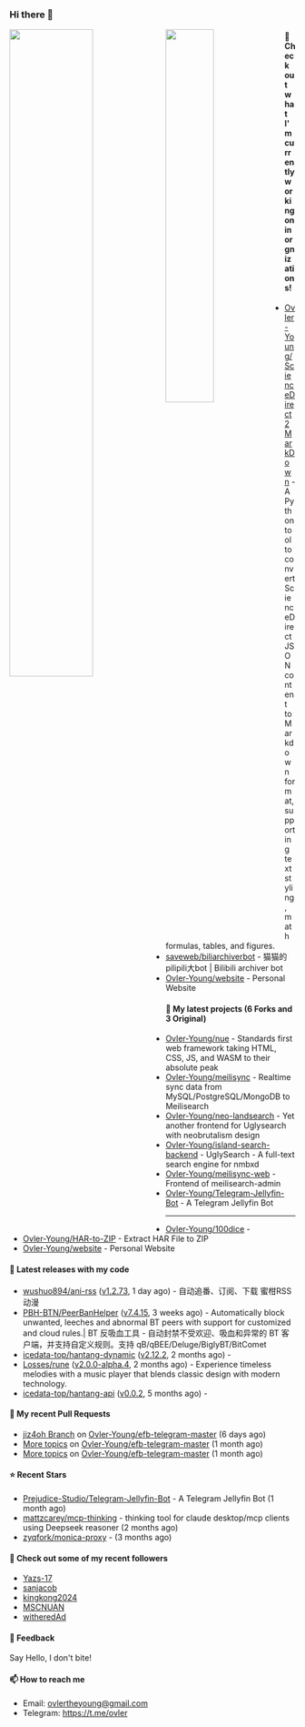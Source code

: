 ### Hi there 👋

<img align="left" width="54%" src="https://github-readme-stats-mauve-one-69.vercel.app/api?username=Ovler-Young&theme=dark&count_private=true&show_icons=true" />
<img align="left" width="41%" src="https://github-readme-stats-mauve-one-69.vercel.app/api/top-langs/?username=Ovler-Young&layout=compact&theme=dark&include_all_commits=true&count_private=true" />

#### 👷 Check out what I'm currently working on in orgnizations!

- [Ovler-Young/ScienceDirect2MarkDown](https://github.com/Ovler-Young/ScienceDirect2MarkDown) - A Python tool to convert ScienceDirect JSON content to Markdown format, supporting text styling, math formulas, tables, and figures.
- [saveweb/biliarchiverbot](https://github.com/saveweb/biliarchiverbot) - 猫猫的pilipili大bot | Bilibili archiver bot
- [Ovler-Young/website](https://github.com/Ovler-Young/website) - Personal Website

#### 🌱 My latest projects (6 Forks and 3 Original)

- [Ovler-Young/nue](https://github.com/Ovler-Young/nue) - Standards first web framework taking HTML, CSS, JS, and WASM to their absolute peak
- [Ovler-Young/meilisync](https://github.com/Ovler-Young/meilisync) - Realtime sync data from MySQL/PostgreSQL/MongoDB to Meilisearch
- [Ovler-Young/neo-landsearch](https://github.com/Ovler-Young/neo-landsearch) - Yet another frontend for Uglysearch with neobrutalism design
- [Ovler-Young/island-search-backend](https://github.com/Ovler-Young/island-search-backend) - UglySearch - A full-text search engine for nmbxd
- [Ovler-Young/meilisync-web](https://github.com/Ovler-Young/meilisync-web) - Frontend of meilisearch-admin
- [Ovler-Young/Telegram-Jellyfin-Bot](https://github.com/Ovler-Young/Telegram-Jellyfin-Bot) - A Telegram Jellyfin Bot
- ---

- [Ovler-Young/100dice](https://github.com/Ovler-Young/100dice) - 
- [Ovler-Young/HAR-to-ZIP](https://github.com/Ovler-Young/HAR-to-ZIP) - Extract HAR File to ZIP
- [Ovler-Young/website](https://github.com/Ovler-Young/website) - Personal Website

#### 🔭 Latest releases with my code

- [wushuo894/ani-rss](https://github.com/wushuo894/ani-rss) ([v1.2.73](https://github.com/wushuo894/ani-rss/releases/tag/v1.2.73), 1 day ago) - 自动追番、订阅、下载 蜜柑RSS动漫
- [PBH-BTN/PeerBanHelper](https://github.com/PBH-BTN/PeerBanHelper) ([v7.4.15](https://github.com/PBH-BTN/PeerBanHelper/releases/tag/v7.4.15), 3 weeks ago) - Automatically block unwanted, leeches and abnormal BT peers with support for customized and cloud rules.| BT 反吸血工具 - 自动封禁不受欢迎、吸血和异常的 BT 客户端，并支持自定义规则。支持 qB/qBEE/Deluge/BiglyBT/BitComet
- [icedata-top/hantang-dynamic](https://github.com/icedata-top/hantang-dynamic) ([v2.12.2](https://github.com/icedata-top/hantang-dynamic/releases/tag/v2.12.2), 2 months ago) - 
- [Losses/rune](https://github.com/Losses/rune) ([v2.0.0-alpha.4](https://github.com/Losses/rune/releases/tag/v2.0.0-alpha.4), 2 months ago) - Experience timeless melodies with a music player that blends classic design with modern technology.
- [icedata-top/hantang-api](https://github.com/icedata-top/hantang-api) ([v0.0.2](https://github.com/icedata-top/hantang-api/releases/tag/v0.0.2), 5 months ago) - 

#### 🔨 My recent Pull Requests

- [jiz4oh Branch](https://github.com/Ovler-Young/efb-telegram-master/pull/6) on [Ovler-Young/efb-telegram-master](https://github.com/Ovler-Young/efb-telegram-master) (6 days ago)
- [More topics](https://github.com/Ovler-Young/efb-telegram-master/pull/5) on [Ovler-Young/efb-telegram-master](https://github.com/Ovler-Young/efb-telegram-master) (1 month ago)
- [More topics](https://github.com/Ovler-Young/efb-telegram-master/pull/4) on [Ovler-Young/efb-telegram-master](https://github.com/Ovler-Young/efb-telegram-master) (1 month ago)

#### ⭐ Recent Stars

- [Prejudice-Studio/Telegram-Jellyfin-Bot](https://github.com/Prejudice-Studio/Telegram-Jellyfin-Bot) - A Telegram Jellyfin Bot (1 month ago)
- [mattzcarey/mcp-thinking](https://github.com/mattzcarey/mcp-thinking) - thinking tool for claude desktop/mcp clients using Deepseek reasoner (2 months ago)
- [zyqfork/monica-proxy](https://github.com/zyqfork/monica-proxy) -  (3 months ago)

#### 👯 Check out some of my recent followers

- [Yazs-17](https://github.com/Yazs-17)
- [sanjacob](https://github.com/sanjacob)
- [kingkong2024](https://github.com/kingkong2024)
- [MSCNUAN](https://github.com/MSCNUAN)
- [witheredAd](https://github.com/witheredAd)

#### 💬 Feedback

Say Hello, I don't bite!

#### 📫 How to reach me

- Email: ovlertheyoung@gmail.com
- Telegram: https://t.me/ovler
